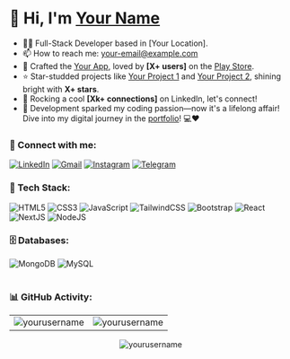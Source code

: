 <h1 align="left">👋 Hi, I'm <a href="https://yourportfolio.com" target="_blank">Your Name</a></h1>

- 👨‍💻 Full-Stack Developer based in [Your Location].
- 📫 How to reach me: [your-email@example.com](mailto:your-email@example.com)
- 📱 Crafted the [Your App](https://yourapp.com), loved by **[X+ users]** on the [Play Store](https://play.google.com/store/apps/details?id=com.yourapp).
- ⭐ Star-studded projects like [Your Project 1](https://github.com/yourusername/yourproject1) and [Your Project 2](https://github.com/yourusername/yourproject2), shining bright with **X+ stars**.
- 🔗 Rocking a cool **[Xk+ connections]** on LinkedIn, let's connect!
- 🚀 Development sparked my coding passion—now it's a lifelong affair! Dive into my digital journey in the [portfolio](https://yourportfolio.com)! 💻❤️

<h3 align="left">📲 Connect with me:</h3>
<div align="left">
  <a href="https://www.linkedin.com/in/your-linkedin/"><img alt="LinkedIn" src="https://img.shields.io/badge/linkedin-%230077B5.svg?style=for-the-badge&logo=linkedin&logoColor=white"/></a>
  <a href="mailto:your-email@example.com"><img alt="Gmail" src="https://img.shields.io/badge/Gmail-D14836?style=for-the-badge&logo=gmail&logoColor=white"/></a>
   <a href="https://www.instagram.com/yourusername"><img alt="Instagram" src="https://img.shields.io/badge/Instagram-E4405F?style=for-the-badge&logo=instagram&logoColor=white"/></a>
  <a href="https://t.me/yourtelegram"><img alt="Telegram" src="https://img.shields.io/badge/Telegram-2CA5E0?style=for-the-badge&logo=telegram&logoColor=white" /></a>
</div>

<h3 align="left">🚀 Tech Stack:</h3>
<div align="left">
  <img alt="HTML5" src="https://img.shields.io/badge/html5-%23E34F26.svg?style=for-the-badge&logo=html5&logoColor=white"/>
  <img alt="CSS3" src="https://img.shields.io/badge/css3-%231572B6.svg?style=for-the-badge&logo=css3&logoColor=white"/> 
  <img alt="JavaScript" src="https://img.shields.io/badge/javascript-%23323330.svg?style=for-the-badge&logo=javascript&logoColor=%23F7DF1E"/>
  <img alt="TailwindCSS" src="https://img.shields.io/badge/Tailwind_CSS-38B2AC?style=for-the-badge&logo=tailwind-css&logoColor=white"/>
  <img alt="Bootstrap" src="https://img.shields.io/badge/bootstrap-%23563D7C.svg?style=for-the-badge&logo=bootstrap&logoColor=white"/>
  <img alt="React" src="https://img.shields.io/badge/react-%2320232a.svg?style=for-the-badge&logo=react&logoColor=%2361DAFB"/>
  <img alt="NextJS" src="https://img.shields.io/badge/next.js-000000?style=for-the-badge&logo=nextdotjs&logoColor=white"/>
  <img alt="NodeJS" src="https://img.shields.io/badge/node.js-%2343853D.svg?style=for-the-badge&logo=node-dot-js&logoColor=white"/>
</div>

<h3 align="left">🗄️ Databases:</h3>
<div align="left">
  <img alt="MongoDB" src="https://img.shields.io/badge/MongoDB-4EA94B?style=for-the-badge&logo=mongodb&logoColor=white"/>
  <img alt="MySQL" src="https://img.shields.io/badge/mysql-%2300f.svg?style=for-the-badge&logo=mysql&logoColor=white"/>
</div><br/>

<h3 align="left">📊 GitHub Activity:</h3>
<table>
  <tr>
    <td><img src="https://github-readme-stats.vercel.app/api?username=yourusername&show_icons=true&theme=dark&locale=en" alt="yourusername" /></td>
    <td><img src="https://github-readme-stats.vercel.app/api/top-langs?username=yourusername&show_icons=true&theme=dark&locale=en&layout=compact" alt="yourusername" /></td>
  </tr>
</table>

<div align="center">
<p><img align="center" src="https://github-readme-streak-stats.herokuapp.com/?user=yourusername&theme=dark" alt="yourusername" /></p>
</div>
